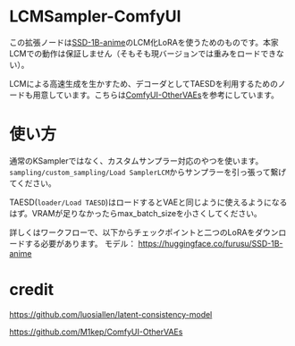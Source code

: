 # LCMSampler-ComfyUI

この拡張ノードは[SSD-1B-anime](https://huggingface.co/furusu/SSD-1B-anime)のLCM化LoRAを使うためのものです。本家LCMでの動作は保証しません（そもそも現バージョンでは重みをロードできない）。

LCMによる高速生成を生かすため、デコーダとしてTAESDを利用するためのノードも用意しています。こちらは[ComfyUI-OtherVAEs](https://github.com/M1kep/ComfyUI-OtherVAEs)を参考にしています。

# 使い方
通常のKSamplerではなく、カスタムサンプラー対応のやつを使います。`sampling/custom_sampling/Load SamplerLCM`からサンプラーを引っ張って繋げてください。

TAESD(`loader/Load TAESD`)はロードするとVAEと同じように使えるようになるはず。VRAMが足りなかったらmax_batch_sizeを小さくしてください。

詳しくはワークフローで、以下からチェックポイントと二つのLoRAをダウンロードする必要があります。
モデル：
https://huggingface.co/furusu/SSD-1B-anime

# credit
https://github.com/luosiallen/latent-consistency-model

https://github.com/M1kep/ComfyUI-OtherVAEs
